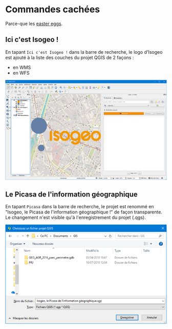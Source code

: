 # Commandes cachées

Parce-que les [easter eggs](https://fr.wikipedia.org/wiki/Easter_egg).

## Ici c'est Isogeo !

En tapant `Ici c'est Isogeo !` dans la barre de recherche, le logo d'Isogeo est ajouté à la liste des couches du projet QGIS de 2 façons :

- en WMS
- en WFS

![](https://raw.githubusercontent.com/isogeo/isogeo-plugin-qgis/master/img/special/easteregg_icicestisogeo.png)


## Le Picasa de l'information géographique

En tapant `Picasa` dans la barre de recherche, le projet est renommé en "Isogeo, le Picasa de l'information géographique !" de façon transparente. Le changement n'est visible qu'à l'enregistrement du projet (.qgs).

![](https://raw.githubusercontent.com/isogeo/isogeo-plugin-qgis/master/img/special/easteregg_picasa.png)


